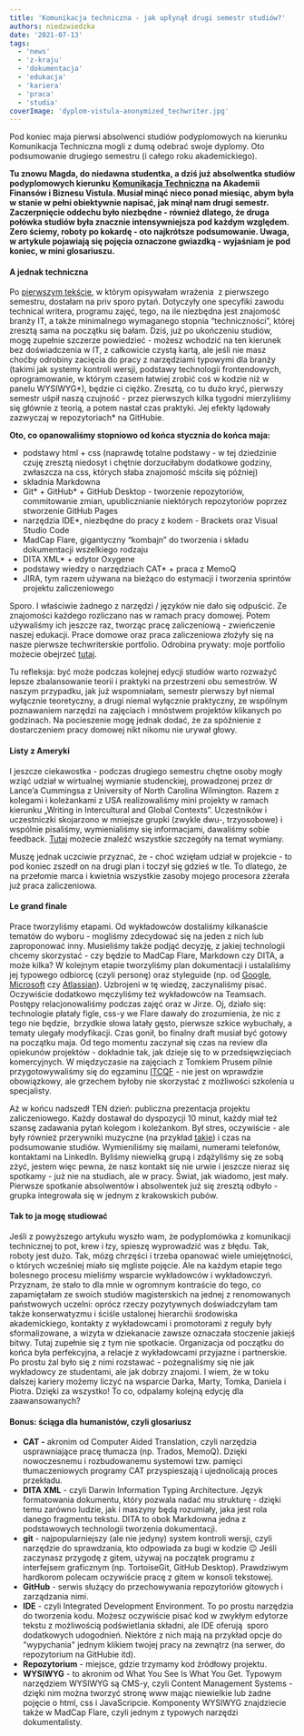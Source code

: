 ```yaml
---
title: 'Komunikacja techniczna - jak upłynął drugi semestr studiów?'
authors: niedzwiedzka
date: '2021-07-13'
tags:
  - 'news'
  - 'z-kraju'
  - 'dokumentacja'
  - 'edukacja'
  - 'kariera'
  - 'praca'
  - 'studia'
coverImage: 'dyplom-vistula-anonymized_techwriter.jpg'
---
```


Pod koniec maja pierwsi absolwenci studiów podyplomowych na kierunku Komunikacja
Techniczna mogli z dumą odebrać swoje dyplomy. Oto podsumowanie drugiego
semestru (i całego roku akademickiego).

<!--truncate-->

**Tu znowu Magda, do niedawna studentka, a dziś już absolwentka studiów
podyplomowych kierunku**
[**Komunikacja Techniczna**](https://www.vistula.edu.pl/kierunki-studiow/kontynuacja-edukacji/studia-podyplomowe/informatyka/komunikacja-techniczna)
**na Akademii Finansów i Biznesu Vistula. Musiał minąć nieco ponad miesiąc, abym
była w stanie w pełni obiektywnie napisać, jak minął nam drugi semestr.
Zaczerpnięcie oddechu było niezbędne - również dlatego, że druga połówka studiów
była znacznie intensywniejsza pod każdym względem. Zero ściemy, roboty po
kokardę - oto najkrótsze podsumowanie. Uwaga, w artykule pojawiają się pojęcia
oznaczone gwiazdką - wyjaśniam je pod koniec, w mini glosariuszu.**

#### A jednak techniczna

Po
[pierwszym tekście](http://techwriter.pl/komunikacja-techniczna-jak-sie-studiuje/),
w którym opisywałam wrażenia  z pierwszego semestru, dostałam na priv sporo
pytań. Dotyczyły one specyfiki zawodu technical writera, programu zajęć, tego,
na ile niezbędna jest znajomość branży IT, a także minimalnego wymaganego
stopnia “techniczności”, której zresztą sama na początku się bałam. Dziś, już po
ukończeniu studiów, mogę zupełnie szczerze powiedzieć - możesz wchodzić na ten
kierunek bez doświadczenia w IT, z całkowicie czystą kartą, ale jeśli nie masz
choćby odrobiny zacięcia do pracy z narzędziami typowymi dla branży (takimi jak
systemy kontroli wersji, podstawy technologii frontendowych, oprogramowanie, w
którym czasem łatwiej zrobić coś w kodzie niż w panelu WYSIWYG\*), będzie ci
ciężko. Zresztą, co tu dużo kryć, pierwszy semestr uśpił naszą czujność - przez
pierwszych kilka tygodni mierzyliśmy się głównie z teorią, a potem nastał czas
praktyki. Jej efekty lądowały zazwyczaj w repozytoriach\* na GitHubie.

**Oto, co opanowaliśmy stopniowo od końca stycznia do końca maja:**

- podstawy html + css (naprawdę totalne podstawy - w tej dziedzinie czuję
  zresztą niedosyt i chętnie dorzuciłabym dodatkowe godziny, zwłaszcza na css,
  których słaba znajomość mściła się później)
- składnia Markdowna
- Git\* + GitHub\* + GitHub Desktop - tworzenie repozytoriów, commitowanie
  zmian, upublicznianie niektórych repozytoriów poprzez stworzenie GitHub Pages
- narzędzia IDE\*, niezbędne do pracy z kodem - Brackets oraz Visual Studio Code
- MadCap Flare, gigantyczny “kombajn” do tworzenia i składu dokumentacji
  wszelkiego rodzaju
- DITA XML\* + edytor Oxygene
- podstawy wiedzy o narzędziach CAT\* + praca z MemoQ
- JIRA, tym razem używana na bieżąco do estymacji i tworzenia sprintów projektu
  zaliczeniowego

Sporo. I właściwie żadnego z narzędzi / języków nie dało się odpuścić. Ze
znajomości każdego rozliczano nas w ramach pracy domowej. Potem używaliśmy ich
jeszcze raz, tworząc pracę zaliczeniową - zwieńczenie naszej edukacji. Prace
domowe oraz praca zaliczeniowa złożyły się na nasze pierwsze techwriterskie
portfolio. Odrobina prywaty: moje portfolio możecie obejrzeć
[tutaj](https://github.com/morvenn).

Tu refleksja: być może podczas kolejnej edycji studiów warto rozważyć lepsze
zbalansowanie teorii i praktyki na przestrzeni obu semestrów. W naszym
przypadku, jak już wspomniałam, semestr pierwszy był niemal wyłącznie
teoretyczny, a drugi niemal wyłącznie praktyczny, ze wspólnym poznawaniem
narzędzi na zajęciach i mnóstwem projektów klikanych po godzinach. Na
pocieszenie mogę jednak dodać, że za spóźnienie z dostarczeniem pracy domowej
nikt nikomu nie urywał głowy.

#### Listy z Ameryki

I jeszcze ciekawostka - podczas drugiego semestru chętne osoby mogły wziąć
udział w wirtualnej wymianie studenckiej, prowadzonej przez dr Lance’a Cummingsa
z University of North Carolina Wilmington. Razem z kolegami i koleżankami z USA
realizowaliśmy mini projekty w ramach kierunku „Writing in Intercultural and
Global Contexts”. Uczestników i uczestniczki skojarzono w mniejsze grupki
(zwykle dwu-, trzyosobowe) i wspólnie pisaliśmy, wymienialiśmy się informacjami,
dawaliśmy sobie feedback. [Tutaj](https://www.craft.do/s/VOd7B47ytH4bhA) możecie
znaleźć wszystkie szczegóły na temat wymiany.

Muszę jednak uczciwie przyznać, że - choć wzięłam udział w projekcie - to pod
koniec zszedł on na drugi plan i toczył się gdzieś w tle. To dlatego, że na
przełomie marca i kwietnia wszystkie zasoby mojego procesora zżerała już praca
zaliczeniowa.

#### Le grand finale

Prace tworzyliśmy etapami. Od wykładowców dostaliśmy kilkanaście tematów do
wyboru - mogliśmy zdecydować się na jeden z nich lub zaproponować inny.
Musieliśmy także podjąć decyzję, z jakiej technologii chcemy skorzystać - czy
będzie to MadCap Flare, Markdown czy DITA, a może kilka? W kolejnym etapie
tworzyliśmy plan dokumentacji i ustalaliśmy jej typowego odbiorcę (czyli
personę) oraz styleguide (np. od [Google](https://developers.google.com/style),
[Microsoft](https://docs.microsoft.com/en-us/style-guide/welcome/) czy
[Atlassian](https://atlassian.design/)). Uzbrojeni w tę wiedzę, zaczynaliśmy
pisać. Oczywiście dodatkowo męczyliśmy też wykładowców na Teamsach. Postępy
relacjonowaliśmy podczas zajęć oraz w Jirze. Oj, działo się: technologie płatały
figle, css-y we Flare dawały do zrozumienia, że nic z tego nie będzie,  brzydkie
słowa latały gęsto, pierwsze szkice wybuchały, a tematy ulegały modyfikacji.
Czas gonił, bo finalny draft musiał być gotowy na początku maja. Od tego momentu
zaczynał się czas na review dla opiekunów projektów - dokładnie tak, jak dzieje
się to w przedsięwzięciach komercyjnych. W międzyczasie na zajęciach z Tomkiem
Prusem pilnie przygotowywaliśmy się do egzaminu [ITCQF](https://itcqf.org/) -
nie jest on wprawdzie obowiązkowy, ale grzechem byłoby nie skorzystać z
możliwości szkolenia u specjalisty.

Aż w końcu nadszedł TEN dzień: publiczna prezentacja projektu zaliczeniowego.
Każdy dostawał do dyspozycji 10 minut, każdy miał też szansę zadawania pytań
kolegom i koleżankom. Był stres, oczywiście - ale były również przerywniki
muzyczne (na przykład [takie](https://www.youtube.com/watch?v=WiptajAc3VI)) i
czas na podsumowanie studiów. Wymieniliśmy się mailami, numerami telefonów,
kontaktami na LinkedIn. Byliśmy niewielką grupą i zdążyliśmy się ze sobą zżyć,
jestem więc pewna, że nasz kontakt się nie urwie i jeszcze nieraz się spotkamy -
już nie na studiach, ale w pracy. Świat, jak wiadomo, jest mały. Pierwsze
spotkanie absolwentów i absolwentek już się zresztą odbyło - grupka integrowała
się w jednym z krakowskich pubów.

#### Tak to ja mogę studiować

Jeśli z powyższego artykułu wyszło wam, że podyplomówka z komunikacji
technicznej to pot, krew i łzy, spieszę wyprowadzić was z błędu. Tak, roboty
jest dużo. Tak, mózg chrzęści i trzeba opanować wiele umiejętności, o których
wcześniej miało się mgliste pojęcie. Ale na każdym etapie tego bolesnego procesu
mieliśmy wsparcie wykładowców i wykładowczyń. Przyznam, że stało to dla mnie w
ogromnym kontraście do tego, co zapamiętałam ze swoich studiów magisterskich na
jednej z renomowanych państwowych uczelni: oprócz rzeczy pozytywnych
doświadczyłam tam także konserwatyzmu i ściśle ustalonej hierarchii środowiska
akademickiego, kontakty z wykładowcami i promotorami z reguły były
sformalizowane, a wizyta w dziekanacie zawsze oznaczała stoczenie jakiejś bitwy.
Tutaj zupełnie się z tym nie spotkacie. Organizacja od początku do końca była
perfekcyjna, a relacje z wykładowcami przyjazne i partnerskie. Po prostu żal
było się z nimi rozstawać - pożegnaliśmy się nie jak wykładowcy ze studentami,
ale jak dobrzy znajomi. I wiem, że w toku dalszej kariery możemy liczyć na
wsparcie Darka, Marty, Tomka, Daniela i Piotra. Dzięki za wszystko! To co,
odpalamy kolejną edycję dla zaawansowanych?

#### Bonus: ściąga dla humanistów, czyli glosariusz

- **CAT -** akronim od Computer Aided Translation, czyli narzędzia usprawniające
  pracę tłumacza (np. Trados, MemoQ). Dzięki nowoczesnemu i rozbudowanemu
  systemowi tzw. pamięci tłumaczeniowych programy CAT przyspieszają i
  ujednolicają proces przekładu.
- **DITA XML** - czyli Darwin Information Typing Architecture. Język
  formatowania dokumentu, który pozwala nadać mu strukturę - dzięki temu zarówno
  ludzie, jak i maszyny będą rozumiały, jaka jest rola danego fragmentu tekstu.
  DITA to obok Markdowna jedna z podstawowych technologii tworzenia
  dokumentacji.
- **git** - najpopularniejszy (ale nie jedyny) system kontroli wersji, czyli
  narzędzie do sprawdzania, kto odpowiada za bugi w kodzie 😉 Jeśli zaczynasz
  przygodę z gitem, używaj na początek programu z interfejsem graficznym (np.
  TortoiseGit, GitHub Desktop). Prawdziwym hardkorom polecam oczywiście pracę z
  gitem w konsoli tekstowej.
- **GitHub** - serwis służący do przechowywania repozytoriów gitowych i
  zarządzania nimi.
- **IDE** - czyli Integrated Development Environment. To po prostu narzędzia do
  tworzenia kodu. Możesz oczywiście pisać kod w zwykłym edytorze tekstu z
  możliwością podświetlania składni, ale IDE oferują  sporo dodatkowych
  udogodnień. Niektóre z nich mają na przykład opcje do "wypychania" jednym
  klikiem twojej pracy na zewnątrz (na serwer, do repozytorium na GitHubie itd).
- **Repozytorium** - miejsce, gdzie trzymamy kod źródłowy projektu.
- **WYSIWYG** - to akronim od What You See Is What You Get. Typowym narzędziem
  WYSIWYG są CMS-y, czyli Content Management Systems - dzięki nim można tworzyć
  stronę www mając niewielkie lub żadne pojęcie o html, css i JavaScripcie.
  Komponenty WYSIWYG znajdziecie także w MadCap Flare, czyli jednym z typowych
  narzędzi dokumentalisty.
